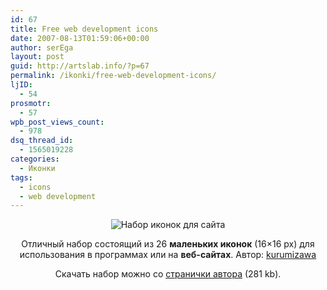 ```yaml
---
id: 67
title: Free web development icons
date: 2007-08-13T01:59:06+00:00
author: serEga
layout: post
guid: http://artslab.info/?p=67
permalink: /ikonki/free-web-development-icons/
ljID:
  - 54
prosmotr:
  - 57
wpb_post_views_count:
  - 978
dsq_thread_id:
  - 1565019228
categories:
  - Иконки
tags:
  - icons
  - web development
---
```

<p style="text-align: center">
  <img src="http://www.icojoy.com/lj/free/webdev/free_icons.gif" alt="Набор иконок для сайта" />
</p>

<p style="text-align: center">
  Отличный набор состоящий из 26 <strong>маленьких иконок</strong> (16&#215;16 px) для использования в программах или на <strong>веб-сайтах</strong>. Автор: <a href="http://kurumizawa.deviantart.com/" title="kurumizawa da page" target="_blank">kurumizawa</a>
</p>

<p style="text-align: center">
  Скачать набор можно со <a href="http://icojoy.com/articles/19/" title="download free web development icons" target="_blank">странички автора</a> (281 kb).
</p>